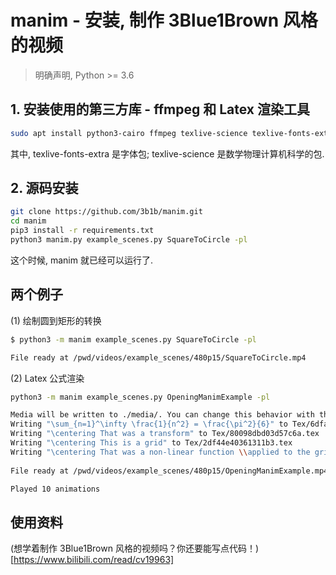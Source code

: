 # manim - 安装, 制作 3Blue1Brown 风格的视频 

> 明确声明, Python >= 3.6  

## 1. 安装使用的第三方库 - ffmpeg 和 Latex 渲染工具  

```bash
sudo apt install python3-cairo ffmpeg texlive-science texlive-fonts-extra
```

其中, texlive-fonts-extra 是字体包; texlive-science 是数学物理计算机科学的包.  

## 2. 源码安装

```bash
git clone https://github.com/3b1b/manim.git
cd manim
pip3 install -r requirements.txt
python3 manim.py example_scenes.py SquareToCircle -pl
```

这个时候, manim 就已经可以运行了.  

## 两个例子  

(1) 绘制圆到矩形的转换 

```bash
$ python3 -m manim example_scenes.py SquareToCircle -pl

File ready at /pwd/videos/example_scenes/480p15/SquareToCircle.mp4
```

(2) Latex 公式渲染  

```bash
python3 -m manim example_scenes.py OpeningManimExample -pl

Media will be written to ./media/. You can change this behavior with the --media_dir flag.
Writing "\sum_{n=1}^\infty \frac{1}{n^2} = \frac{\pi^2}{6}" to Tex/6dfa92e9cf68d3d2.tex
Writing "\centering That was a transform" to Tex/80098dbd03d57c6a.tex           
Writing "\centering This is a grid" to Tex/2df44e40361311b3.tex                 
Writing "\centering That was a non-linear function \\applied to the grid" to Tex/5c0ec9c18b3100c3.tex
                                                                                
File ready at /pwd/videos/example_scenes/480p15/OpeningManimExample.mp4

Played 10 animations
```

## 使用资料  

(想学着制作 3Blue1Brown 风格的视频吗？你还要能写点代码！)[https://www.bilibili.com/read/cv19963]   
